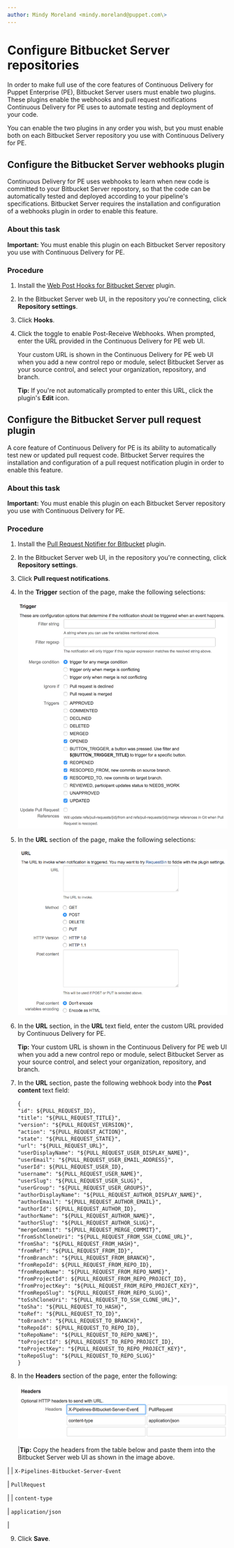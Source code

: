 ```yaml
---
author: Mindy Moreland <mindy.moreland@puppet.com\>
---
```


# Configure Bitbucket Server repositories

In order to make full use of the core features of Continuous Delivery for Puppet Enterprise \(PE\), Bitbucket Server users must enable two plugins. These plugins enable the webhooks and pull request notifications Continuous Delivery for PE uses to automate testing and deployment of your code.

You can enable the two plugins in any order you wish, but you must enable both on each Bitbucket Server repository you use with Continuous Delivery for PE.

## Configure the Bitbucket Server webhooks plugin

Continuous Delivery for PE uses webhooks to learn when new code is committed to your Bitbucket Server repostory, so that the code can be automatically tested and deployed according to your pipeline's specifications. Bitbucket Server requires the installation and configuration of a webhooks plugin in order to enable this feature.

### About this task

**Important:** You must enable this plugin on each Bitbucket Server repository you use with Continuous Delivery for PE.

### Procedure

1.  Install the [Web Post Hooks for Bitbucket Server](https://marketplace.atlassian.com/apps/1211539/web-post-hooks-for-bitbucket-server?hosting=server&tab=overview) plugin.

2.  In the Bitbucket Server web UI, in the repository you're connecting, click **Repository settings**.

3.  Click **Hooks**.

4.  Click the toggle to enable Post-Receive Webhooks. When prompted, enter the URL provided in the Continuous Delivery for PE web UI.

    Your custom URL is shown in the Continuous Delivery for PE web UI when you add a new control repo or module, select Bitbucket Server as your source control, and select your organization, repository, and branch.

    **Tip:** If you're not automatically prompted to enter this URL, click the plugin's **Edit** icon.


## Configure the Bitbucket Server pull request plugin

A core feature of Continuous Delivery for PE is its ability to automatically test new or updated pull request code. Bitbucket Server requires the installation and configuration of a pull request notification plugin in order to enable this feature.

### About this task

**Important:** You must enable this plugin on each Bitbucket Server repository you use with Continuous Delivery for PE.

### Procedure

1.  Install the [Pull Request Notifier for Bitbucket](https://marketplace.atlassian.com/apps/1213177/pull-request-notifier-for-bitbucket?hosting=server&tab=overview) plugin.

2.  In the Bitbucket Server web UI, in the repository you're connecting, click **Repository settings**.

3.  Click **Pull request notifications**.

4.  In the **Trigger** section of the page, make the following selections:

    ![Trigger section of the Repository Settings page with the following selected: trigger for any merge condition, OPENED, REOPENED, RESCOPED_FROM, RESCOPED_TO, and UPDATED.](bitbucket-pr-trigger.png)

5.  In the **URL** section of the page, make the following selections:

    ![URL section of the Repository settings page with the following selected: POST, Don't encode.](bitbucket-pr-url.png)

6.  In the **URL** section, in the **URL** text field, enter the custom URL provided by Continuous Delivery for PE.

    **Tip:** Your custom URL is shown in the Continuous Delivery for PE web UI when you add a new control repo or module, select Bitbucket Server as your source control, and select your organization, repository, and branch.

7.  In the **URL** section, paste the following webhook body into the **Post content** text field:

    ```
    {
    "id": ${PULL_REQUEST_ID},
    "title": "${PULL_REQUEST_TITLE}",
    "version": "${PULL_REQUEST_VERSION}",
    "action": "${PULL_REQUEST_ACTION}",
    "state": "${PULL_REQUEST_STATE}",
    "url": "${PULL_REQUEST_URL}",
    "userDisplayName": "${PULL_REQUEST_USER_DISPLAY_NAME}",
    "userEmail": "${PULL_REQUEST_USER_EMAIL_ADDRESS}",
    "userId": ${PULL_REQUEST_USER_ID},
    "username": "${PULL_REQUEST_USER_NAME}",
    "userSlug": "${PULL_REQUEST_USER_SLUG}",
    "userGroup": "${PULL_REQUEST_USER_GROUPS}",
    "authorDisplayName": "${PULL_REQUEST_AUTHOR_DISPLAY_NAME}",
    "authorEmail": "${PULL_REQUEST_AUTHOR_EMAIL}",
    "authorId": ${PULL_REQUEST_AUTHOR_ID},
    "authorName": "${PULL_REQUEST_AUTHOR_NAME}",
    "authorSlug": "${PULL_REQUEST_AUTHOR_SLUG}",
    "mergeCommit": "${PULL_REQUEST_MERGE_COMMIT}",
    "fromSshCloneUri": "${PULL_REQUEST_FROM_SSH_CLONE_URL}",
    "fromSha": "${PULL_REQUEST_FROM_HASH}",
    "fromRef": "${PULL_REQUEST_FROM_ID}",
    "fromBranch": "${PULL_REQUEST_FROM_BRANCH}",
    "fromRepoId": ${PULL_REQUEST_FROM_REPO_ID},
    "fromRepoName": "${PULL_REQUEST_FROM_REPO_NAME}",
    "fromProjectId": ${PULL_REQUEST_FROM_REPO_PROJECT_ID},
    "fromProjectKey": "${PULL_REQUEST_FROM_REPO_PROJECT_KEY}",
    "fromRepoSlug": "${PULL_REQUEST_FROM_REPO_SLUG}",
    "toSshCloneUri": "${PULL_REQUEST_TO_SSH_CLONE_URL}",
    "toSha": "${PULL_REQUEST_TO_HASH}",
    "toRef": "${PULL_REQUEST_TO_ID}",
    "toBranch": "${PULL_REQUEST_TO_BRANCH}",
    "toRepoId": ${PULL_REQUEST_TO_REPO_ID},
    "toRepoName": "${PULL_REQUEST_TO_REPO_NAME}",
    "toProjectId": ${PULL_REQUEST_TO_REPO_PROJECT_ID},
    "toProjectKey": "${PULL_REQUEST_TO_REPO_PROJECT_KEY}",
    "toRepoSlug": "${PULL_REQUEST_TO_REPO_SLUG}"
    }
    ```

8.  In the **Headers** section of the page, enter the following:

    ![The Headers section of the Repository settings page, with the headers provided in the table below arranged in the same format as in the table.](bitbucket-pr-headers.png)

    |**Tip:** Copy the headers from the table below and paste them into the Bitbucket Server web UI as shown in the image above.

|
    |    ```
X-Pipelines-Bitbucket-Server-Event
    ```

|    ```
PullRequest
    ```

|
    |    ```
content-type
    ```

|    ```
application/json
    ```

|

9.  Click **Save**.


